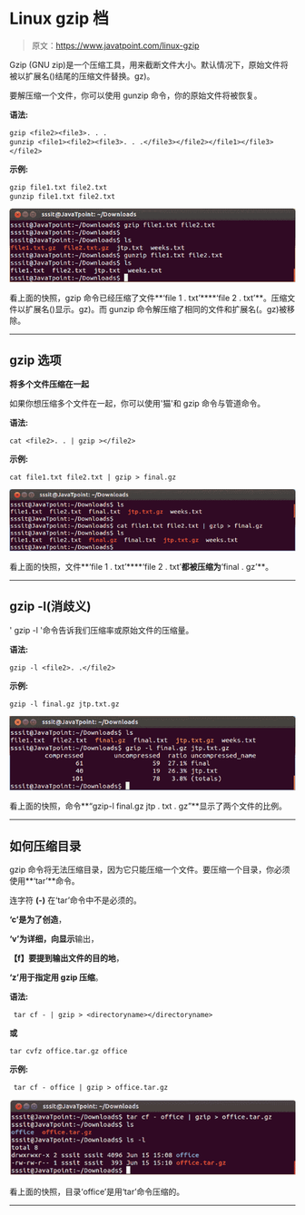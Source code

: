 # Linux gzip 档

> 原文：<https://www.javatpoint.com/linux-gzip>

Gzip (GNU zip)是一个压缩工具，用来截断文件大小。默认情况下，原始文件将被以扩展名()结尾的压缩文件替换。gz)。

要解压缩一个文件，你可以使用 gunzip 命令，你的原始文件将被恢复。

**语法:**

```
gzip <file2><file3>. . . 
gunzip <file1><file2><file3>. . .</file3></file2></file1></file3></file2> 
```

**示例:**

```
gzip file1.txt file2.txt
gunzip file1.txt file2.txt

```

![Linux gzip Filters1](img/c33d52bdcaa2c3fcb05cf84742e1127e.png)

看上面的快照，gzip 命令已经压缩了文件**‘file 1 . txt’****‘file 2 . txt’**。压缩文件以扩展名()显示。gz)。而 gunzip 命令解压缩了相同的文件和扩展名(。gz)被移除。

* * *

## gzip 选项

**将多个文件压缩在一起**

如果你想压缩多个文件在一起，你可以使用'猫'和 gzip 命令与管道命令。

**语法:**

```
cat <file2>. . | gzip ></file2> 
```

**示例:**

```
cat file1.txt file2.txt | gzip > final.gz 

```

![Linux gzip Filters2](img/31b0569eb213ceba5d92db59eff3651f.png)

看上面的快照，文件**‘file 1 . txt’****‘file 2 . txt’**都被压缩为**‘final . gz’**。

* * *

## gzip -l(消歧义)

' gzip -l '命令告诉我们压缩率或原始文件的压缩量。

**语法:**

```
gzip -l <file2>. .</file2> 
```

**示例:**

```
gzip -l final.gz jtp.txt.gz  

```

![Linux gzip Filters3](img/71e56c749a17c0b058a66240e7eb26d6.png)

看上面的快照，命令**“gzip-l final.gz jtp . txt . gz”**显示了两个文件的比例。

* * *

## 如何压缩目录

gzip 命令将无法压缩目录，因为它只能压缩一个文件。要压缩一个目录，你必须使用**‘tar’**命令。

连字符 **(-)** 在‘tar’命令中不是必须的。

**‘c’**是为了**创造**，

**‘v’**为详细，向**显示**输出，

**【f】**要提到输出文件的**目的地**，

**‘z’**用于指定**用 gzip 压缩**。

**语法:**

```
 tar cf - | gzip > <directoryname></directoryname> 
```

**或**

```
tar cvfz office.tar.gz office

```

**示例:**

```
 tar cf - office | gzip > office.tar.gz

```

![Linux gzip Filters4](img/05286b48c74d627bbf280937df121295.png)

看上面的快照，目录‘office’是用‘tar’命令压缩的。

* * *